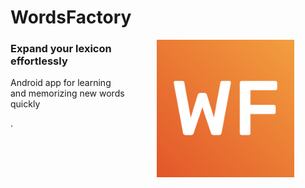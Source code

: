# WordsFactory
<img src="readme-package/logo.png" height = "220" align="right" hspace="50">

### Expand your lexicon effortlessly

Android app for learning and memorizing new words quickly





.